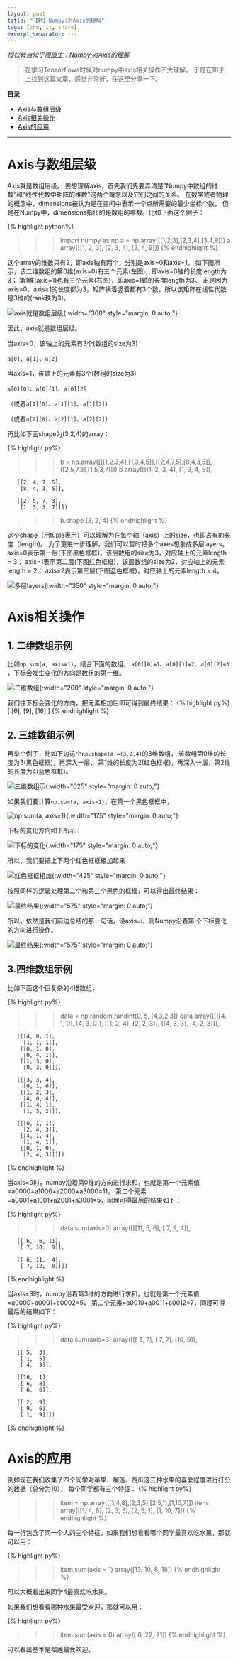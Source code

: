 ```yaml
---
layout: post
title: "【转】Numpy:对Axis的理解"
tags: [chn, it, share]
excerpt_separator: ---
---
```


*授权转自知乎[周康生：](https://www.zhihu.com/people/dailyobservation/)[Numpy:对Axis的理解](https://zhuanlan.zhihu.com/p/31275071)*

> 在学习Tensorflows时候对numpy中axis相关操作不大理解。
> 于是在知乎上找到这篇文章，感觉非常好，在这里分享一下。

**目录**
- [Axis与数组层级]({{post_url}}#axis与数组层级)
- [Axis相关操作]({{post_url}}#axis相关操作)
- [Axis的应用]({{post_url}}#axis的应用)

---


# Axis与数组层级

Axis就是数组层级。
要想理解axis，首先我们先要弄清楚“Numpy中数组的维数”和"线性代数中矩阵的维数"这两个概念以及它们之间的关系。
在数学或者物理的概念中，dimensions被认为是在空间中表示一个点所需要的最少坐标个数，
但是在Numpy中，dimensions指代的是数组的维数。比如下面这个例子：

{% highlight python%}
>>> import numpy as np
>>> a = np.array([[1,2,3],[2,3,4],[3,4,9]])
>>> a
array([[1, 2, 3],
       [2, 3, 4],
       [3, 4, 9]])
{% endhighlight %}

这个array的维数只有2，即axis轴有两个，分别是axis=0和axis=1。
如下图所示，该二维数组的第0维(axis=0)有三个元素(左图)，即axis=0轴的长度length为3；
第1维(axis=1)也有三个元素(右图)，即axis=1轴的长度length为3。
正是因为axis=0、axis=1的长度都为3，矩阵横着竖着都有3个数，所以该矩阵在线性代数是3维的(rank秩为3)。

![axis就是数组层级]({{site.baseurl}}/assets/img/numpy_axis1.jpg){:width="300" style="margin: 0 auto;"}

因此，axis就是数组层级。

当axis=0，该轴上的元素有3个(数组的size为3)

`a[0]`、`a[1]`、`a[2]`

当axis=1，该轴上的元素有3个(数组的size为3)

`a[0][0]`、`a[0][1]`、`a[0][2]`

（或者`a[1][0]`、`a[1][1]`、`a[1][2]`）

（或者`a[2][0]`、`a[2][1]`、`a[2][2]`）



再比如下面shape为(3,2,4)的array：

{% highlight py%}
>>> b = np.array([[[1,2,3,4],[1,3,4,5]],[[2,4,7,5],[8,4,3,5]],[[2,5,7,3],[1,5,3,7]]])
>>> b
array([[[1, 2, 3, 4],
        [1, 3, 4, 5]],

       [[2, 4, 7, 5],
        [8, 4, 3, 5]],

       [[2, 5, 7, 3],
        [1, 5, 3, 7]]])
>>> b.shape
(3, 2, 4)
{% endhighlight %}

这个shape（用tuple表示）可以理解为在每个轴（axis）上的size，也即占有的长度（length)。
为了更进一步理解，我们可以暂时把多个axes想象成多层layers。
axis=0表示第一层(下图黑色框框)，该层数组的size为3，对应轴上的元素length = 3；
axis=1表示第二层(下图红色框框)，该层数组的size为2，对应轴上的元素length = 2；
axis=2表示第三层(下图蓝色框框)，对应轴上的元素length = 4。

![多层layers]({{site.baseurl}}/assets/img/numpy_axis2.jpg){:width="350" style="margin: 0 auto;"}


# Axis相关操作

## 1. 二维数组示例

比如`np.sum(a, axis=1)`，结合下面的数组，
`a[0][0]=1`、`a[0][1]=2`、`a[0][2]=3 `，下标会发生变化的方向是数组的第一维。

![二维数组]({{site.baseurl}}/assets/img/numpy_axis3.jpg){:width="200" style="margin: 0 auto;"}

我们往下标会变化的方向，把元素相加后即可得到最终结果：
{% highlight py%}
[ [6],
  [9],
  [16]
]
{% endhighlight %}

## 2. 三维数组示例

再举个例子，比如下边这个`np.shape(a)=(3,2,4)`的3维数组，
该数组第0维的长度为3(黑色框框)，再深入一层，
第1维的长度为2(红色框框)，再深入一层，第2维的长度为4(蓝色框框)。

![三维数组示]({{site.baseurl}}/assets/img/numpy_axis4.jpg){:width="625" style="margin: 0 auto;"}

如果我们要计算`np.sum(a, axis=1)`，在第一个黑色框框中，

![np.sum(a, axis=1)]({{site.baseurl}}/assets/img/numpy_axis5.jpg){:width="175" style="margin: 0 auto;"}

下标的变化方向如下所示：

![下标的变化]({{site.baseurl}}/assets/img/numpy_axis5.jpg){:width="175" style="margin: 0 auto;"}

所以，我们要把上下两个红色框框相加起来

![红色框框相加]({{site.baseurl}}/assets/img/numpy_axis6.jpg){:width="425" style="margin: 0 auto;"}

按照同样的逻辑处理第二个和第三个黑色的框框，可以得出最终结果：

![最终结果]({{site.baseurl}}/assets/img/numpy_axis7.jpg){:width="575" style="margin: 0 auto;"}

所以，依然是我们前边总结的那一句话，设axis=i，则Numpy沿着第i个下标变化的方向进行操作。

![最终结果]({{site.baseurl}}/assets/img/numpy_axis7.jpg){:width="575" style="margin: 0 auto;"}

## 3.四维数组示例

比如下面这个巨复杂的4维数组，

{% highlight py%}
>>> data = np.random.randint(0, 5, [4,3,2,3])
>>> data
array([[[[4, 1, 0],
         [4, 3, 0]],
        [[1, 2, 4],
         [2, 2, 3]],
        [[4, 3, 3],
         [4, 2, 3]]],

       [[[4, 0, 1],
         [1, 1, 1]],
        [[0, 1, 0],
         [0, 4, 1]],
        [[1, 3, 0],
         [0, 3, 0]]],

       [[[3, 3, 4],
         [0, 1, 0]],
        [[1, 2, 3],
         [4, 0, 4]],
        [[1, 4, 1],
         [1, 3, 2]]],

       [[[0, 1, 1],
         [2, 4, 3]],
        [[4, 1, 4],
         [1, 4, 1]],
        [[0, 1, 0],
         [2, 4, 3]]]])
{% endhighlight %}

当axis=0时，numpy沿着第0维的方向进行求和，也就是第一个元素值=a0000+a1000+a2000+a3000=11，
第二个元素=a0001+a1001+a2001+a3001=5，同理可得最后的结果如下：

{% highlight py%}
>>> data.sum(axis=0)
array([[[11,  5,  6],
        [ 7,  9,  4]],

       [[ 6,  6, 11],
        [ 7, 10,  9]],

       [[ 6, 11,  4],
        [ 7, 12,  8]]])
{% endhighlight %}

当axis=3时，numpy沿着第3维的方向进行求和，也就是第一个元素值=a0000+a0001+a0002=5，
第二个元素=a0010+a0011+a0012=7，同理可得最后的结果如下：

{% highlight py%}
>>> data.sum(axis=3)
array([[[ 5,  7],
        [ 7,  7],
        [10,  9]],

       [[ 5,  3],
        [ 1,  5],
        [ 4,  3]],

       [[10,  1],
        [ 6,  8],
        [ 6,  6]],

       [[ 2,  9],
        [ 9,  6],
        [ 1,  9]]])
{% endhighlight %}

# Axis的应用

例如现在我们收集了四个同学对苹果、榴莲、西瓜这三种水果的喜爱程度进行打分的数据（总分为10），
每个同学都有三个特征：
{% highlight py%}
>>> item = np.array([[1,4,8],[2,3,5],[2,5,1],[1,10,7]])
>>> item
array([[1, 4, 8],
       [2, 3, 5],
       [2, 5, 1],
       [1, 10, 7]])
{% endhighlight %}

每一行包含了同一个人的三个特征，如果我们想看看哪个同学最喜欢吃水果，那就可以用：

{% highlight py%}
>>> item.sum(axis = 1)
array([13, 10,  8, 18])
{% endhighlight %}

可以大概看出来同学4最喜欢吃水果。

如果我们想看看哪种水果最受欢迎，那就可以用：

{% highlight py%}
>>> item.sum(axis = 0)
array([ 6, 22, 21])
{% endhighlight %}

可以看出基本是榴莲最受欢迎。
